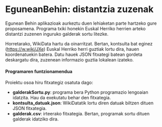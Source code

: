 # EguneanBehin: distantzia zuzenak
Egunean Behin aplikazioak aurkeztu duen lehiaketan parte hartzeko gure proposamena. Programa txiki honekin Euskal Herriko herrien arteko distantzi zuzenen inguruko galderak sortu litezke.


Horretarako, WikiData hartu da oinarritzat. Bertan, kontsulta bat eginez (https://w.wiki/JXe) Euskal Herriko herri guztiak lortu dira, hauen koordenatuekin batera. Datu hauek JSON fitxategi batean gordeta deskargatu dira, zuzenean informazio guztia lokalean izateko.

#### Programaren funtzionamendua
Proiektu osoa hiru fitxategiz osatuta dago:
* **galderakSortu.py**: programa bera Python programazio lengoaian idatzita. Hau da exekutatu behar den fitxategia.
* **kontsulta_datuak.json**: WikiDatatik lortu diren datuak biltzen dituen JSON fitxategia.
* **galderak.csv**: irteerako fitxategia. Bertan, programak sortu dituen galderak idatziko dira.
